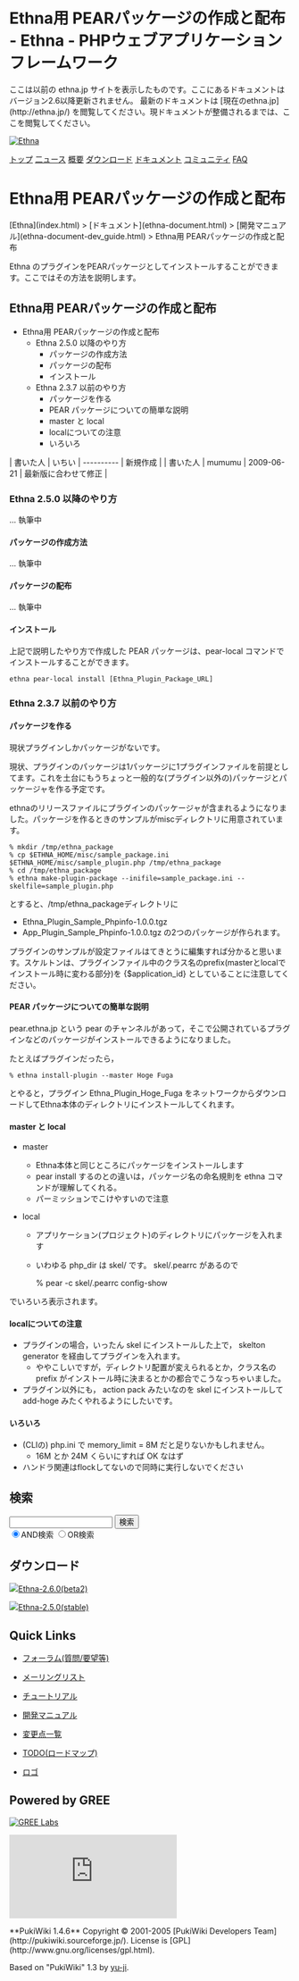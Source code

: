 # Ethna用 PEARパッケージの作成と配布 - Ethna - PHPウェブアプリケーションフレームワーク</title>
 <link rel="stylesheet" href="skin/ethna/ethna.css" title="ethna" type="text/css" charset="utf-8">

 <link rel="alternate" type="application/rss+xml" title="RSS" href="cmd=rss.html">

 <script type="text/javascript" src="skin/trackback.js"></script>

</head>
ここは以前の ethna.jp サイトを表示したものです。ここにあるドキュメントはバージョン2.6以降更新されません。  
最新のドキュメントは [現在のethna.jp](http://ethna.jp/) を閲覧してください。現ドキュメントが整備されるまでは、ここを閲覧してください。

<!-- ??BEGIN id:wrapper --><!-- ?? Navigator ?? ======================================================= -->

[![Ethna](image/navlogo.gif)](/)

[トップ](ethna.html "ethna (11d)") [二ュース](ethna-news.html "ethna-news (11d)") [概要](ethna-about.html "ethna-about (11d)") [ダウンロード](ethna-download.html "ethna-download (25d)") [ドキュメント](ethna-document.html "ethna-document (884d)") [コミュニティ](ethna-community.html "ethna-community (619d)") [FAQ](ethna-document-faq.html "ethna-document-faq (1240d)")

<!-- ?? Header ?? ========================================================== -->

# Ethna用 PEARパッケージの作成と配布 

<!-- ?? Content ?? ========================================================= -->
<!-- ??BEGIN id:main -->
<!-- ??BEGIN id:wrap_content -->
<!-- ??BEGIN id:content -->
<!-- ??BEGIN id:page_navigator -->
<!-- ??END id:PageNavigator -->
<!-- ??BEGIN id:body --> [Ethna](index.html) > [ドキュメント](ethna-document.html) > [開発マニュアル](ethna-document-dev_guide.html) > Ethna用 PEARパッケージの作成と配布 

Ethna のプラグインをPEARパッケージとしてインストールすることができます。ここではその方法を説明します。

## Ethna用 PEARパッケージの作成と配布 [](ethna-document-dev_guide-pearpackage.html#e4f71cd6 "e4f71cd6")

- Ethna用 PEARパッケージの作成と配布 
  - Ethna 2.5.0 以降のやり方 
    - パッケージの作成方法 
    - パッケージの配布 
    - インストール 
  - Ethna 2.3.7 以前のやり方 
    - パッケージを作る 
    - PEAR パッケージについての簡単な説明 
    - master と local 
    - localについての注意 
    - いろいろ 

| 書いた人 | いちい | ---------- | 新規作成 |
| 書いた人 | mumumu | 2009-06-21 | 最新版に合わせて修正 |

### Ethna 2.5.0 以降のやり方 [](ethna-document-dev_guide-pearpackage.html#l4e0ce78 "l4e0ce78")

... 執筆中

#### パッケージの作成方法 [](ethna-document-dev_guide-pearpackage.html#j9d8ca60 "j9d8ca60")

... 執筆中

#### パッケージの配布 [](ethna-document-dev_guide-pearpackage.html#g5201ecb "g5201ecb")

... 執筆中

#### インストール [](ethna-document-dev_guide-pearpackage.html#f1d55e95 "f1d55e95")

上記で説明したやり方で作成した PEAR パッケージは、pear-local コマンドでインストールすることができます。

    ethna pear-local install [Ethna_Plugin_Package_URL]

### Ethna 2.3.7 以前のやり方 [](ethna-document-dev_guide-pearpackage.html#n2e7fa30 "n2e7fa30")

#### パッケージを作る [](ethna-document-dev_guide-pearpackage.html#nb16f924 "nb16f924")

現状プラグインしかパッケージがないです。

現状、プラグインのパッケージは1パッケージに1プラグインファイルを前提としてます。これを土台にもうちょっと一般的な(プラグイン以外の)パッケージとパッケージャを作る予定です。

ethnaのリリースファイルにプラグインのパッケージャが含まれるようになりました。パッケージを作るときのサンプルがmiscディレクトリに用意されています。

    % mkdir /tmp/ethna_package
    % cp $ETHNA_HOME/misc/sample_package.ini $ETHNA_HOME/misc/sample_plugin.php /tmp/ethna_package
    % cd /tmp/ethna_package
    % ethna make-plugin-package --inifile=sample_package.ini --skelfile=sample_plugin.php

とすると、/tmp/ethna\_packageディレクトリに

- Ethna\_Plugin\_Sample\_Phpinfo-1.0.0.tgz
- App\_Plugin\_Sample\_Phpinfo-1.0.0.tgz の2つのパッケージが作られます。

プラグインのサンプルが設定ファイルはてきとうに編集すれば分かると思います。スケルトンは、プラグインファイル中のクラス名のprefix(masterとlocalでインストール時に変わる部分)を {$application\_id} としていることに注意してください。

#### PEAR パッケージについての簡単な説明 [](ethna-document-dev_guide-pearpackage.html#qf3df12b "qf3df12b")

pear.ethna.jp という pear のチャンネルがあって，そこで公開されているプラグインなどのパッケージがインストールできるようになりました。

たとえばプラグインだったら，

    % ethna install-plugin --master Hoge Fuga

とやると，プラグイン Ethna\_Plugin\_Hoge\_Fuga をネットワークからダウンロードしてEthna本体のディレクトリにインストールしてくれます。

#### master と local [](ethna-document-dev_guide-pearpackage.html#ya0e8a97 "ya0e8a97")

- master
  - Ethna本体と同じところにパッケージをインストールします
  - pear install するのとの違いは，パッケージ名の命名規則を ethna コマンドが理解してくれる。
  - パーミッションでこけやすいので注意

- local
  - アプリケーション(プロジェクト)のディレクトリにパッケージを入れます
  - いわゆる php\_dir は skel/ です。 skel/.pearrc があるので

    % pear -c skel/.pearrc config-show

でいろいろ表示されます。

#### localについての注意 [](ethna-document-dev_guide-pearpackage.html#h80740a1 "h80740a1")

- プラグインの場合，いったん skel にインストールした上で， skelton generator を経由してプラグインを入れます。
  - ややこしいですが，ディレクトリ配置が変えられるとか，クラス名の prefix がインストール時に決まるとかの都合でこうなっちゃいました。
- プラグイン以外にも， action pack みたいなのを skel にインストールして add-hoge みたくやれるようにしたいです。

#### いろいろ [](ethna-document-dev_guide-pearpackage.html#na69dccd "na69dccd")

- (CLIの) php.ini で memory\_limit = 8M だと足りないかもしれません。
  - 16M とか 24M くらいにすれば OK なはず
- ハンドラ関連はflockしてないので同時に実行しないでください

<!-- ??END id:body -->
<!-- ??BEGIN id:summary --><!-- ??END id:note -->
<!-- ??BEGIN id:trackback -->
<!-- ?? END id:trackback --><!-- ?? END id:attach -->
<!-- ?? END id:summary -->
<!-- ??END id:content -->
<!-- ?? END id:wrap_content --><!-- ??sidebar?? ========================================================== -->
<!-- ??BEGIN id:wrap_sidebar -->

<!-- ??BEGIN id:search_form -->

## 検索

<form action="http://ethna.jp/index.php?cmd=search" method="post">
            <input type="hidden" name="encode_hint" value="??">
            <input type="text" name="word" value="" size="20">
            <input type="submit" value="検索"><br>
            <input type="radio" name="type" value="AND" checked id="and_search"><label for="and_search">AND検索</label>
            <input type="radio" name="type" value="OR" id="or_search"><label for="or_search">OR検索</label>
    </form>

<!-- END id:search_form -->
<!-- ??BEGIN id:download_link -->

## ダウンロード

[![](image/minilogo.gif)Ethna-2.6.0(beta2)](ethna-download.html)

[![](image/minilogo.gif)Ethna-2.5.0(stable)](ethna-download.html)

<!-- END id:download_link -->
<!-- ??BEGIN id:download_link -->

## Quick Links

- [フォーラム(質問/要望等)](ethna-community-forum.html)
- [メーリングリスト](http://ml.ethna.jp/mailman/listinfo/users)

- [チュートリアル](ethna-document-tutorial.html)
- [開発マニュアル](ethna-document-dev_guide.html)
- [変更点一覧](ethna-document-changes.html)

- [TODO(ロードマップ)](TODO.html)
- [ロゴ](ethna-logo.html)

<!-- END id:download_link -->
<!-- ??BEGIN id:search_form -->

## Powered by GREE

 [![GREE Labs](http://labs.gree.jp/image/greelabs_logo.gif)](http://labs.gree.jp/)

<!-- END id:search_form -->
 [![SourceForge.jp](http://sourceforge.jp/sflogo.php?group_id=1343)](http://sourceforge.jp/)

<!-- ??END id:sidebar -->
<!-- ??END id:wrap_sidebar -->
<!-- ??END id:main --><!-- ?? Footer ?? ========================================================== -->
<!-- ??BEGIN id:footer -->
<!-- ??BEGIN id:copyright --> **PukiWiki 1.4.6** Copyright © 2001-2005 [PukiWiki Developers Team](http://pukiwiki.sourceforge.jp/). License is [GPL](http://www.gnu.org/licenses/gpl.html).  
 Based on "PukiWiki" 1.3 by [yu-ji](http://factage.com/yu-ji/).
<!-- ??END id:copyright -->
<!-- ??END id:footer --><!-- ?? END ?? ============================================================= -->
<!-- ??END id:wrapper -->
